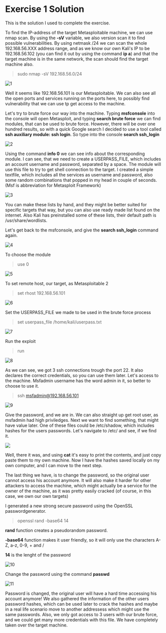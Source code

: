 # Exercise 1 Solution

This is the solution I used to complete the exercise.

To find the IP-address of the target Metasploitable machine, we can use nmap scan. By using the __-sV__ variable, we also version scan it to find possible vulnerabilities. By using netmask /24 we can scan the whole 192.168.56.XXX address range, and as we know our own Kali's IP to be 192.168.56.102 (you can find it out by using the command __ip a__) and that the target machine is in the same network, the scan should find the target machine also.

> sudo nmap -sV 192.168.56.0/24

![1]

[1]:https://tonikerttula.files.wordpress.com/2021/11/image-67.png

Well it seems like 192.168.56.101 is our Metasploitable. We can also see all the open ports and services running on the ports here, to possibly find vulnerability that we can use tp get access to the machine.

Let's try to brute force our way into the machine. Typing __msfconsole__ into the console will open Metasploit, and typing __search brute force__ we can find modules, that can be used to brute force. However, there will be over one hundred results, so with a quick Google search I decided to use a tool called __ssh auxiliary module: ssh login__. So type into the console __search ssh_login__

![2]

[2]:https://tonikerttula.files.wordpress.com/2021/11/image-61.png

Using the command __info 0__ we can see info about the corresponding module. I can see, that we need to create a USERPASS_FILE, which includes an account username and password, separated by a space. The module will use this file to try to get shell connection to the target. I created a simple textfile, which includes all the services as username and password, also some random combinations that popped in my head in couple of seconds. (Msf is abbreviation for Metasploit Framework)

![3]

[3]:https://tonikerttula.files.wordpress.com/2021/11/image-62.png

You can make these lists by hand, and they might be better suited for specific targets that way, but you can also use ready made list found on the internet. Also Kali has preinstalled some of these lists, their default path is /usr/share/wordlists.

Let's get back to the msfconsole, and give the __search ssh_login__ command again.

![4]

[4]:https://tonikerttula.files.wordpress.com/2021/11/image-61.png?w=682

To choose the module
> use 0

![5]

[5]:https://tonikerttula.files.wordpress.com/2021/11/image-63.png

To set remote host, our target, as Metasploitable 2
> set rhost 192.168.56.101

![6]

[6]:https://tonikerttula.files.wordpress.com/2021/11/image-64.png

Set the USERPASS_FILE we made to be used in the brute force process
> set userpass_file /home/kali/userpass.txt

![7]

[7]:https://tonikerttula.files.wordpress.com/2021/11/image-65.png

Run the exploit
> run

![8]

[8]:https://tonikerttula.files.wordpress.com/2021/11/image-66.png

As we can see, we got 3 ssh connections trough the port 22. It also declares the correct credentials, so you can use them later.
Let's access to the machine. Msfadmin username has the word admin in it, so better to choose to use it.

>ssh msfadmin@192.168.56.101

![9]

[9]:https://tonikerttula.files.wordpress.com/2021/11/image-79.png

Give the password, and we are in. We can also straight up get root user, as msfadmin had high priviledges. Next we want to find something, that might have value later. One of these files could be /etc/shadow, which includes hashes for the users passwords. Let's navigate to /etc/ and see, if we find it.

![](https://i.gyazo.com/3ae153342db1cb544b5f45727437a8f6.png)

Well, there it was, and using __cat__ it's easy to print the contents, and just copy paste them to my own machine. Now I have the hashes saved locally on my own computer, and I can move to the next step.

The last thing we have, is to change the password, so the original user cannot access his account anymore. It will also make it harder for other attackers to access the machine, which might actually be a service for the owner of the machine, as it was pretty easily cracked (of course, in this case, we own our own targets) 

I generated a new strong secure password using the OpenSSL passwordgenerator.

>openssl rand -base64 14

__rand__ function creates a pseudorandom password.

__-base64__ function makes it user friendly, so it will only use the characters A-Z, a-z, 0-9, + and /

__14__ is the lenght of the password

![10]

[10]:https://tonikerttula.files.wordpress.com/2021/11/image-80.png

Change the password using the command __passwd__

![11]

[11]:https://tonikerttula.files.wordpress.com/2021/11/image-81.png

Password is changed, the original user will have a hard time accessing his account anymore! We also gathered the information of the other users password hashes, which can be used later to crack the hashes and maybe in a real life scenario move to another addressess which might use the same passwords. Also, we only got access to 3 users with our brute force, and we could get many more credentials with this file. We have completely taken over the target machine.
